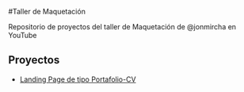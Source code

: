 #Taller de Maquetación

Repositorio de proyectos del taller de Maquetación de @jonmircha en YouTube

## Proyectos

- [Landing Page de tipo Portafolio-CV](https://naimcbghassan.github.io/taller-maquetacion/)
